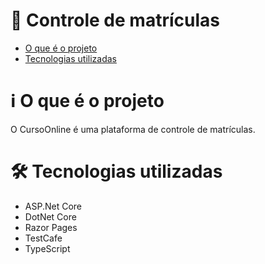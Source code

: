 # :pushpin: Controle de matrículas
* [O que é o projeto](#about)
* [Tecnologias utilizadas](#tech)

<h1 name="about">ℹ O que é o projeto</h1>

O CursoOnline é uma plataforma de controle de matrículas.

<h1 name="tech">🛠 Tecnologias utilizadas</h1>

- ASP.Net Core
- DotNet Core
- Razor Pages
- TestCafe
- TypeScript
